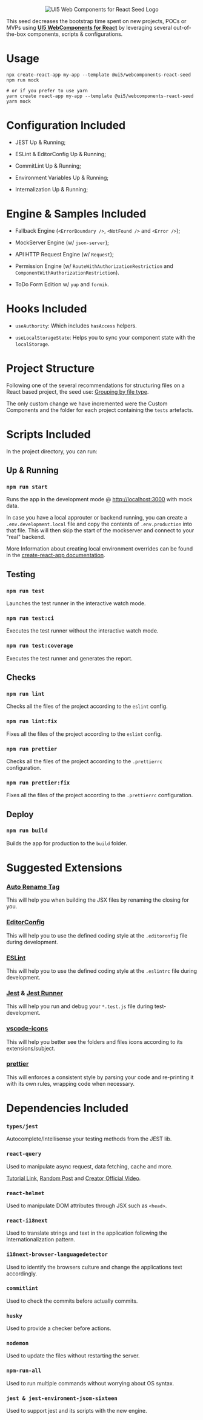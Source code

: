 <a name="top"></a>

<p align="center">
  <img src="https://user-images.githubusercontent.com/8363610/93131219-1e36c300-f6aa-11ea-90e6-581d3f8a4491.png" alt="UI5 Web Components for React Seed Logo" />
</p>

This seed decreases the bootstrap time spent on new projects, POCs or MVPs using [**UI5 WebComponents for React**](https://github.com/SAP/ui5-webcomponents-react) by leveraging several out-of-the-box components, scripts & configurations.

# Usage
```shell script
npx create-react-app my-app --template @ui5/webcomponents-react-seed
npm run mock

# or if you prefer to use yarn
yarn create react-app my-app --template @ui5/webcomponents-react-seed
yarn mock
```

# Configuration Included

- JEST Up & Running;

- ESLint & EditorConfig Up & Running;

- CommitLint Up & Running;

- Environment Variables Up & Running;

- Internalization Up & Running;

# Engine & Samples Included

- Fallback Engine (`<ErrorBoundary />`, `<NotFound />` and `<Error />`);

- MockServer Engine (w/ `json-server`);

- API HTTP Request Engine (w/ `Request`);

- Permission Engine (w/ `RouteWithAuthorizationRestriction` and `ComponentWithAuthorizationRestriction`).

- ToDo Form Edition w/ `yup` and `formik`.

# Hooks Included

- `useAuthority`: Which includes `hasAccess` helpers.

- `useLocalStorageState`: Helps you to sync your component state with the `localStorage`.

# Project Structure

Following one of the several recommendations for structuring files on a React based project, the seed use: [Grouping by file type](https://reactjs.org/docs/faq-structure.html#grouping-by-file-type).

The only custom change we have incremented were the Custom Components and the folder for each project containing the `tests` artefacts.

# Scripts Included

In the project directory, you can run:

## Up & Running

### `npm run start`

Runs the app in the development mode @ [http://localhost:3000](http://localhost:3000) with mock data.

In case you have a local approuter or backend running, you can create a `.env.development.local` file and copy the
contents of `.env.production` into that file. This will then skip the start of the mockserver and connect to your
"real" backend.

More Information about creating local environment overrides can be found in the 
[create-react-app documentation](https://create-react-app.dev/docs/adding-custom-environment-variables).

## Testing

### `npm run test`

Launches the test runner in the interactive watch mode.

### `npm run test:ci`

Executes the test runner without the interactive watch mode.

### `npm run test:coverage`

Executes the test runner and generates the report.

## Checks

### `npm run lint`

Checks all the files of the project according to the `eslint` config.

### `npm run lint:fix`

Fixes all the files of the project according to the `eslint` config.

### `npm run prettier`

Checks all the files of the project according to the `.prettierrc` configuration.

### `npm run prettier:fix`

Fixes all the files of the project according to the `.prettierrc` configuration.

## Deploy

### `npm run build`

Builds the app for production to the `build` folder.

# Suggested Extensions

### [Auto Rename Tag](https://marketplace.visualstudio.com/items?itemName=formulahendry.auto-rename-tag)

This will help you when building the JSX files by renaming the closing for you.

### [EditorConfig](https://marketplace.visualstudio.com/items?itemName=EditorConfig.EditorConfig)

This will help you to use the defined coding style at the `.editoronfig` file during development.

### [ESLint](https://marketplace.visualstudio.com/items?itemName=dbaeumer.vscode-eslint)

This will help you to use the defined coding style at the `.eslintrc` file during development.

### [Jest](https://marketplace.visualstudio.com/items?itemName=Orta.vscode-jest) & [Jest Runner](https://marketplace.visualstudio.com/items?itemName=dbaeumer.vscode-eslint)

This will help you run and debug your `*.test.js`  file during test-development.

### [vscode-icons](https://marketplace.visualstudio.com/items?itemName=vscode-icons-team.vscode-icons)

This will help you better see the folders and files icons according to its extensions/subject.

### [prettier](https://marketplace.visualstudio.com/items?itemName=esbenp.prettier-vscode)

This will enforces a consistent style by parsing your code and re-printing it with its own rules, wrapping code when necessary.

# Dependencies Included

### `types/jest`

Autocomplete/Intellisense your testing methods from the JEST lib.

### `react-query`

Used to manipulate async request, data fetching, cache and more.

[Tutorial Link](https://www.youtube.com/watch?v=yccbCol546c), [Random Post](https://blog.bitsrc.io/how-to-start-using-react-query-4869e3d5680d) and [Creator Official Video](https://www.youtube.com/watch?v=seU46c6Jz7E).

### `react-helmet`

Used to manipulate DOM attributes through JSX such as `<head>`.

### `react-i18next`

Used to translate strings and text in the application following the Internationalization pattern.

### `i18next-browser-languagedetector`

Used to identify the browsers culture and change the applications text accordingly.

### `commitlint`

Used to check the commits before actually commits.

### `husky`

Used to provide a checker before actions.

### `nodemon`

Used to update the files without restarting the server.

### `npm-run-all`

Used to run multiple commands without worrying about OS syntax.

### `jest & jest-enviroment-jsom-sixteen`

Used to support jest and its scripts with the new engine.
